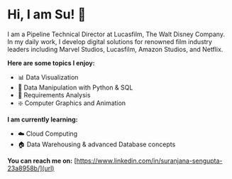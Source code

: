# Hi, I am Su! 👋
I am a Pipeline Technical Director at Lucasfilm, The Walt Disney Company. In my daily work, I develop digital solutions for renowned film industry leaders including Marvel Studios, Lucasfilm, Amazon Studios, and Netflix. 

**Here are some topics I enjoy:**
- 📊 Data Visualization
- 🐍 Data Manipulation with Python & SQL
- 📑 Requirements Analysis
- ❇️ Computer Graphics and Animation

**I am currently learning:**
- ☁️ Cloud Computing
- 🏠 Data Warehousing & advanced Database concepts

**You can reach me on:**
[https://www.linkedin.com/in/suranjana-sengupta-23a8958b/](url)


<!--
**sura1128/sura1128** is a ✨ _special_ ✨ repository because its `README.md` (this file) appears on your GitHub profile.

Here are some ideas to get you started:

- 🔭 I’m currently working on ...
- 🌱 I’m currently learning ...
- 👯 I’m looking to collaborate on ...
- 🤔 I’m looking for help with ...
- 💬 Ask me about ...
- 📫 How to reach me: ...
- 😄 Pronouns: ...
- ⚡ Fun fact: ...
-->
